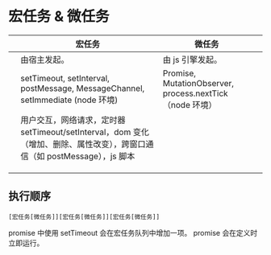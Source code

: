 # 宏任务 & 微任务

|     | 宏任务                                                                                                                     | 微任务                                                    |     |
| --- | -------------------------------------------------------------------------------------------------------------------------- | --------------------------------------------------------- | --- |
|     | 由宿主发起。                                                                                                               | 由 js 引擎发起。                                          |     |
|     | setTimeout, setInterval, postMessage, MessageChannel, setImmediate (node 环境)                                             | Promise, MutationObserver, process.nextTick （node 环境） |     |
|     | 用户交互，网络请求，定时器 setTimeout/setInterval，dom 变化（增加、删除、属性改变），跨窗口通信（如 postMessage），js 脚本 |                                                           |     |
|     |                                                                                                                            |                                                           |     |
|     |                                                                                                                            |                                                           |     |
|     |                                                                                                                            |                                                           |     |

## 执行顺序

`[宏任务[微任务]][宏任务[微任务]][宏任务[微任务]]`

promise 中使用 setTimeout 会在宏任务队列中增加一项。
promise 会在定义时立即运行。
